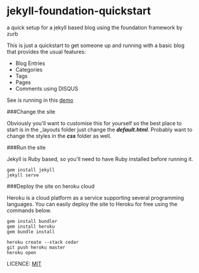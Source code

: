 jekyll-foundation-quickstart
============================

a quick setup for a jekyll based blog using the foundation framework by zurb

This is just a quickstart to get someone up and running with a basic blog that provides the usual features:

- Blog Entries
- Categories
- Tags
- Pages
- Comments using DISQUS

See is running in this [demo](http://jekyllfoundationquickstart.herokuapp.com/)

###Change the site

Obviously you'll want to customise this for yourself so the best place to start is in the _layouts folder just change the ***default.html***.
Probably want to change the styles in the ***css*** folder as well.

###Run the site

Jekyll is Ruby based, so you'll need to have Ruby installed before running it.

```
gem install jekyll
jekyll serve
```

###Deploy the site on heroku cloud

Heroku is a cloud platform as a service supporting several programming languages. 
You can easily deploy the site to Heroku for free using the commands below.

```
gem install bundler
gem install heroku
gem bundle install

heroku create --stack cedar
git push heroku master
heroku open

```

LICENCE: [MIT](LICENSE)


